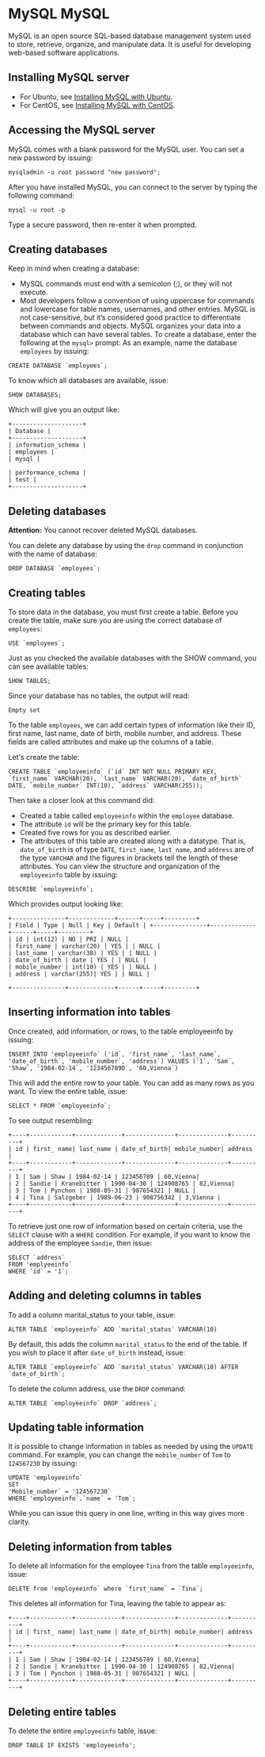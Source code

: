 # MySQL MySQL
MySQL is an open source SQL-based database management system used to store, retrieve, organize, and manipulate data. It is useful for developing web-based software applications. 
## Installing MySQL server
* For Ubuntu, see [Installing MySQL with Ubuntu](https://github.com/thermoio/docs/blob/master/databases/installing-mysql-with-centos.md).
* For CentOS, see [Installing MySQL with CentOS](https://github.com/thermoio/docs/blob/master/databases/installing-mysql-with-ubuntu.md).
## Accessing the MySQL server
MySQL comes with a blank password for the MySQL user. You can set a new password by issuing:
```
mysqladmin -u root password "new password";
```
After you have installed MySQL, you can connect to the server by typing the following command:
```
mysql -u root -p
```
Type a secure password, then re-enter it when prompted.
## Creating databases
Keep in mind when creating a database:
* MySQL commands must end with a semicolon (;), or they will not execute.
* Most developers follow a convention of using uppercase for commands and lowercase for table names, usernames, and other entries. MySQL is not case-sensitive, but it’s considered good practice to differentiate between commands and objects.
MySQL organizes your data into a database which can have several tables. To create a database, enter the following at the `mysql>` prompt:
As an example, name the database `employees` by issuing:
```
CREATE DATABASE `employees`;
```
To know which all databases are available, issue:
```
SHOW DATABASES;
```
Which will give you an output like:
```
+--------------------+
| Database |
+--------------------+
| information_schema |
| employees |
| mysql |

| performance_schema |
| test |
+--------------------+
```
## Deleting databases
**Attention:** You cannot recover deleted MySQL databases.

You can delete any database by using the `drop` command in conjunction with the name of database:
```
DROP DATABASE `employees`;
```
## Creating tables
To store data in the database, you must first create a table. Before you create the table, make sure you are using the correct database of `employees`:
```
USE `employees`;
```
Just as you checked the available databases with the SHOW command, you can see available tables:
```
SHOW TABLES;
```
Since your database has no tables, the output will read:
```
Empty set
```
To the table `employees`, we can add certain types of information like their ID, first name, last name, date of birth, mobile number, and address. These fields are called attributes and make up the columns of a table.

Let's create the table:
```
CREATE TABLE `employeeinfo` (`id` INT NOT NULL PRIMARY KEY, `first_name` VARCHAR(20), `last_name` VARCHAR(20), `date_of_birth` DATE, `mobile_number` INT(10), `address` VARCHAR(255));
```
Then take a closer look at this command did: 
* Created a table called `employeeinfo` within the `employee` database.
* The attribute `id` will be the primary key for this table.
* Created five rows for you as described earlier.
* The attributes of this table are created along with a datatype. That is, `date_of_birth` is of type `DATE`, `first_name`, `last_name`, and `address` are of the type `VARCHAR` and the figures in brackets tell the length of these attributes.
You can view the structure and organization of the `employeeinfo` table by issuing:
```
DESCRIBE `employeeinfo`;
```
Which provides output looking like:
```
+---------------+-------------+------+-----+---------+
| Field | Type | Null | Key | Default | +---------------+-------------+------+-----+---------+
| id | int(12) | NO | PRI | NULL |
| first_name | varchar(20) | YES | | NULL |
| last_name | varchar(30) | YES | | NULL |
| date_of_birth | date | YES | | NULL |
| mobile_number | int(10) | YES | | NULL |
| address | varchar(255)| YES | | NULL |

+---------------+-------------+------+-----+---------+
```
## Inserting information into tables
Once created, add information, or rows, to the table employeeinfo by issuing: 
```
INSERT INTO 'employeeinfo` ('id`, 'first_name`, 'last_name`, 'date_of_birth`, 'mobile_number`, 'address`) VALUES ('1`, 'Sam`, 'Shaw`, '1984-02-14`, '1234567890`, '60,Vienna`)
```
This will add the entire row to your table. You can add as many rows as you want. To view the entire table, issue:
```
SELECT * FROM `employeeinfo`;
```
To see output resembling:
```
+----+------------+-------------+--------------+--------------+----------+
| id | first_ name| last_name | date_of_birth| mobile_number| address |
+----+------------+-------------+--------------+--------------+----------+
| 1 | Sam | Shaw | 1984-02-14 | 123456789 | 60,Vienna|
| 2 | Sandie | Kranebitter | 1990-04-30 | 124908765 | 82,Vienna|
| 3 | Tom | Pynchon | 1988-05-31 | 987654321 | NULL |
| 4 | Tina | Salzgeber | 1989-06-23 | 908756342 | 3,Vienna |
+----+------------+-------------+--------------+--------------+----------+
```
To retrieve just one row of information based on certain criteria, use the `SELECT` clause  with a `WHERE` condition. For example, if you want to know the address of the employee `Sandie`, then issue:
```
SELECT `address`
FROM 'emplyeeinfo`
WHERE `id` = '1`;
```
## Adding and deleting columns in tables
To add a column marital_status to your table, issue:
```
ALTER TABLE `employeeinfo` ADD `marital_status` VARCHAR(10)
```
By default, this adds the column `marital_status` to the end of the table. If you wish to place it after `date_of_birth` instead, issue: 
```
ALTER TABLE `employeeinfo` ADD `marital_status` VARCHAR(10) AFTER `date_of_birth`;
```
To delete the column address, use the `DROP` command:
```
ALTER TABLE `employeeinfo` DROP `address`;
```
## Updating table information
It is possible to change information in tables as needed by using the `UPDATE` command.
For example, you can change the `mobile_number` of `Tom` to `124567230` by issuing:
```
UPDATE 'employeeinfo`
SET
'Mobile_number` = '124567230`
WHERE 'employeeinfo`.`name` = 'Tom`;
```
While you can issue this query in one line, writing in this way gives more clarity.
## Deleting information from tables
To delete all information for the employee `Tina` from the table `employeeinfo`, issue:
```
DELETE from 'employeeinfo` where `first_name` = `Tina`;
```
This deletes all information for Tina, leaving the table to appear as:
```
+----+------------+-------------+--------------+--------------+----------+
| id | first_ name| last_name | date_of_birth| mobile_number| address |
+----+------------+-------------+--------------+--------------+----------+
| 1 | Sam | Shaw | 1984-02-14 | 123456789 | 60,Vienna|
| 2 | Sandie | Kranebitter | 1990-04-30 | 124908765 | 82,Vienna|
| 3 | Tom | Pynchon | 1988-05-31 | 987654321 | NULL |
+----+------------+-------------+--------------+--------------+----------+
```
## Deleting entire tables
To delete the entire `employeeinfo` table, issue:
```
DROP TABLE IF EXISTS 'employeeinfo';
```

